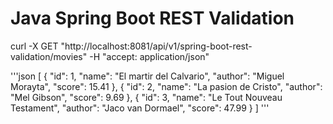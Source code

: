 # Java Spring Boot REST Validation

curl -X GET "http://localhost:8081/api/v1/spring-boot-rest-validation/movies" -H "accept: application/json"

'''json
[
{
"id": 1,
"name": "El martir del Calvario",
"author": "Miguel Morayta",
"score": 15.41
},
{
"id": 2,
"name": "La pasion de Cristo",
"author": "Mel Gibson",
"score": 9.69
},
{
"id": 3,
"name": "Le Tout Nouveau Testament",
"author": "Jaco van Dormael",
"score": 47.99
}
]
'''